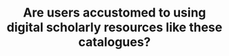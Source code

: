 ---
title: Are users accustomed to using digital scholarly resources like these catalogues?
weight: 170
type: page
---